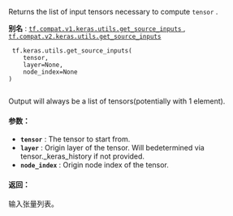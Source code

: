 Returns the list of input tensors necessary to compute  `tensor` .

**别名** : [ `tf.compat.v1.keras.utils.get_source_inputs` ](/api_docs/python/tf/keras/utils/get_source_inputs), [ `tf.compat.v2.keras.utils.get_source_inputs` ](/api_docs/python/tf/keras/utils/get_source_inputs)

```
 tf.keras.utils.get_source_inputs(
    tensor,
    layer=None,
    node_index=None
)
 
```

Output will always be a list of tensors(potentially with 1 element).

#### 参数：
- **`tensor`** : The tensor to start from.
- **`layer`** : Origin layer of the tensor. Will bedetermined via tensor._keras_history if not provided.
- **`node_index`** : Origin node index of the tensor.


#### 返回：
输入张量列表。

